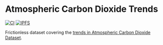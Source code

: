 # Atmospheric Carbon Dioxide Trends

[![CI](https://github.com/datonic/atmospheric-carbon-dioxide-trends/actions/workflows/ci.yml/badge.svg)](https://github.com/datonic/atmospheric-carbon-dioxide-trends/actions/workflows/ci.yml)
[![IPFS](https://img.shields.io/badge/bafkreidgloqljytmzyiu277-blue?logo=ipfs)](https://bafkreidgloqljytmzyiu277.ipfs.w3s.link/)

Frictionless dataset covering the [trends in Atmospheric Carbon Dioxide Dataset](bafkreidgloqljytmzyiu277ssnt5s2wziqrtk27pku4rzahkd4g5touy4e).
